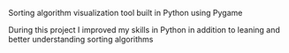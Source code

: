Sorting algorithm visualization tool built in Python using Pygame

During this project I improved my skills in Python in addition to leaning and better understanding sorting algorithms